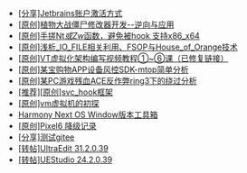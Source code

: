 + [[分享]Jetbrains账户激活方式](https://bbs.kanxue.com/thread-284298.htm)
+ [[原创]植物大战僵尸修改器开发--逆向与应用](https://bbs.kanxue.com/thread-284929.htm)
+ [[原创]手搓Nt*或Zw*函数，避免被hook 支持x86_x64](https://bbs.kanxue.com/thread-284264.htm)
+ [[原创]浅析_IO_FILE相关利用、FSOP与House_of_Orange技术](https://bbs.kanxue.com/thread-284331.htm)
+ [[原创]VT虚拟化架构编写视频教程①~⑥课（已修复链接）](https://bbs.kanxue.com/thread-211973.htm)
+ [[原创]某宝购物APP设备风控SDK-mtop简单分析](https://bbs.kanxue.com/thread-284241.htm)
+ [[原创]某PC游戏残血ACE反作弊ring3下的绕过分析](https://bbs.kanxue.com/thread-284667.htm)
+ [[推荐][原创]svc_hook框架](https://bbs.kanxue.com/thread-284713.htm)
+ [[原创]vm虚拟机的初探](https://bbs.kanxue.com/thread-284883.htm)
+ [Harmony Next OS Window版本工具箱](https://bbs.kanxue.com/thread-284829.htm)
+ [[原创]Pixel6 降级记录](https://bbs.kanxue.com/thread-282311.htm)
+ [[分享]测试gitee](https://bbs.kanxue.com/thread-284087.htm)
+ [[转帖]UltraEdit 31.2.0.39](https://bbs.kanxue.com/thread-284931.htm)
+ [[转帖]UEStudio 24.2.0.39](https://bbs.kanxue.com/thread-284930.htm)

